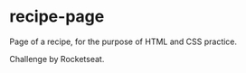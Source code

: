 # recipe-page
Page of a recipe, for the purpose of HTML and CSS practice. 

Challenge by Rocketseat.